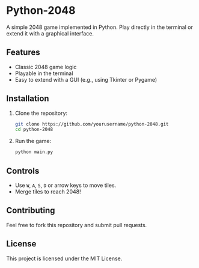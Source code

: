 # Python-2048

A simple 2048 game implemented in Python. Play directly in the terminal or extend it with a graphical interface.

## Features
- Classic 2048 game logic
- Playable in the terminal
- Easy to extend with a GUI (e.g., using Tkinter or Pygame)

## Installation
1. Clone the repository: 
   ```sh
   git clone https://github.com/yourusername/python-2048.git
   cd python-2048
   ``` 
2. Run the game:
   ```sh   
   python main.py 
   ``` 

## Controls
- Use `W`, `A`, `S`, `D` or arrow keys to move tiles.
- Merge tiles to reach 2048!

## Contributing
Feel free to fork this repository and submit pull requests.

## License
This project is licensed under the MIT License.

